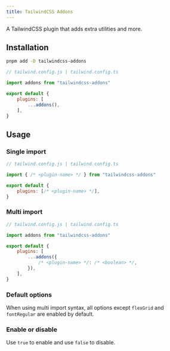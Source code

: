```yaml
---
title: TailwindCSS Addons
---
```


A TailwindCSS plugin that adds extra utilities and more.

## Installation

```bash
pnpm add -D tailwindcss-addons
```

<!-- prettier-ignore -->
```js
// tailwind.config.js | tailwind.config.ts

import addons from "tailwindcss-addons"

export default {
    plugins: [
        ...addons(),
    ],
}
```

## Usage

### Single import

<!-- prettier-ignore -->
```js
// tailwind.config.js | tailwind.config.ts

import { /* <plugin-name> */ } from "tailwindcss-addons"

export default {
    plugins: [/* <plugin-name> */],
}
```

### Multi import

```js
// tailwind.config.js | tailwind.config.ts

import addons from "tailwindcss-addons"

export default {
    plugins: [
        ...addons({
            /* <plugin-name> */: /* <boolean> */,
        }),
    ],
}
```

### Default options

When using multi import syntax, all options except `flexGrid` and `fontRegular` are enabled by default.

### Enable or disable

Use `true` to enable and use `false` to disable.
